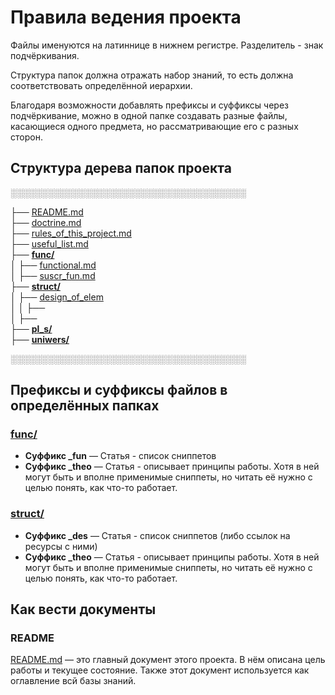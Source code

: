 # Правила ведения проекта

Файлы именуются на латиннице в нижнем регистре. Разделитель - знак подчёркивания.

Структура папок должна отражать набор знаний, то есть должна соответствовать определённой иерархии.

Благодаря возможности добавлять префиксы и суффиксы через подчёркивание, можно в одной папке создавать разные файлы, касающиеся одного предмета, но рассматривающие его с разных сторон.

## Структура дерева папок проекта
░░░░░░░░░░░░░░░░░░░░░░░░░░░░░░░░░░░░░░

├── [README.md](README.md "Стартовая страница данного пособия")<br>
├── [doctrine.md](doctrine.md "Принципы принятия решения работы над проектом")<br>
├── [rules_of_this_project.md](rules_of_this_project.md "Этот документ")<br>
├── [useful_list.md](useful_list.md "Список полезных ресурсов")<br>
├── **[func/](func/ "Статьи про функциональность сайтов. В первую очередь подразумевается взаимодействие с серверной частью сайта")**<br>
│     ├── [functional.md](func/functional.md "Список всех знакомых мне функций сайта")<br>
│     ├── [suscr_fun.md](func/suscr_fun.md "Подписки - статья с некоторыми сниппетами")<br>
├── **[struct/](struct/ "Статьи про струкрурные элементы сайтов - UI/UX, вёртска и JavaScript")**<br>
│     ├── [design_of_elem](design_of_elem/ "Список всех знакомых мне функций сайта")<br>
│     │     ├── <br>
│     ├── <br>
├── **[pl_s/](pl_s/ "Теория по языками программирования")**<br>
├── **[uniwers/](uniwers/ "Статьи на рзные практические темы")**<br>

░░░░░░░░░░░░░░░░░░░░░░░░░░░░░░░░░░░░░░



## Префиксы и суффиксы файлов в определённых папках

### [func/](func/ "Статьи про функциональность сайтов. В первую очередь подразумевается взаимодействие с серверной частью сайта")

- **Суффикс _fun** — Статья - список сниппетов
- **Суффикс _theo** — Статья - описывает принципы работы. Хотя в ней могут быть и вполне применимые сниппеты, но читать её нужно с целью понять, как что-то работает.

### [struct/](struct/ "Статьи про струкрурные элементы сайтов - UI/UX, вёртска и JavaScript")

- **Суффикс _des** — Статья - список сниппетов (либо ссылок на ресурсы с ними)
- **Суффикс _theo** — Статья - описывает принципы работы. Хотя в ней могут быть и вполне применимые сниппеты, но читать её нужно с целью понять, как что-то работает.

## Как вести документы

### README

[README.md](README.md "Стартовая страница данного пособия") — это главный документ этого проекта. В нём описана цель работы и текущее состояние. Также этот документ используется как оглавление всй базы знаний. 
